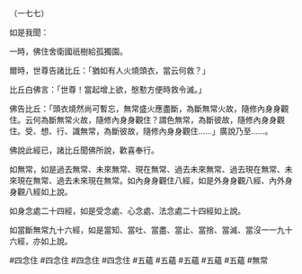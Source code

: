 （一七七）

如是我聞：

一時，佛住舍衛國祇樹給孤獨園。

爾時，世尊告諸比丘：「猶如有人火燒頭衣，當云何救？」

比丘白佛言：「世尊！當起增上欲，慇懃方便時救令滅。」

佛告比丘：「頭衣燒然尚可暫忘，無常盛火應盡斷，為斷無常火故，隨修內身身觀住。云何為斷無常火故，隨修內身身觀住？謂色無常，為斷彼故，隨修內身身觀住。受、想、行、識無常，為斷彼故，隨修內身身觀住……」廣說乃至……。

佛說此經已，諸比丘聞佛所說，歡喜奉行。

如無常，如是過去無常、未來無常、現在無常、過去未來無常、過去現在無常、未來現在無常、過去未來現在無常。如內身身觀住八經，如是外身身觀八經、內外身身觀八經如上說。

如身念處二十四經，如是受念處、心念處、法念處二十四經如上說。

如當斷無常九十六經，如是當知、當吐、當盡、當止、當捨、當滅、當沒一一九十六經，亦如上說。



#四念住
#四念住
#四念住
#四念住
#五蘊
#五蘊
#五蘊
#五蘊
#五蘊
#無常
